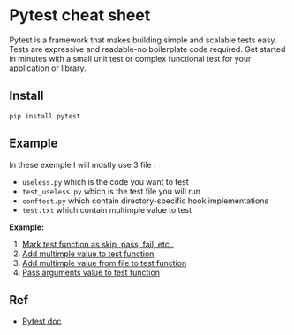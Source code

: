 # Pytest cheat sheet

Pytest is a framework that makes building simple and scalable tests easy. Tests are expressive and readable-no boilerplate code required. Get started in minutes with a small unit test or complex functional test for your application or library.

## Install

	pip install pytest
	
## Example

In these exemple I will mostly use 3 file :
- `useless.py` which is the code you want to test
- `test_useless.py` which is the test file you will run
- `conftest.py` which contain directory-specific hook implementations
- `test.txt` which contain multimple value to test


**Example:**
1. [Mark test function as skip, pass, fail, etc..](example/mark/mark.md)
2. [Add multimple value to test function](example/apa/apa.md)
3. [Add multimple value from file to test function](example/apaf/apaf.md)
4. [Pass arguments value to test function](example/pav/pav.md)

## Ref

- [Pytest doc](https://docs.pytest.org/en/latest/index.html)


